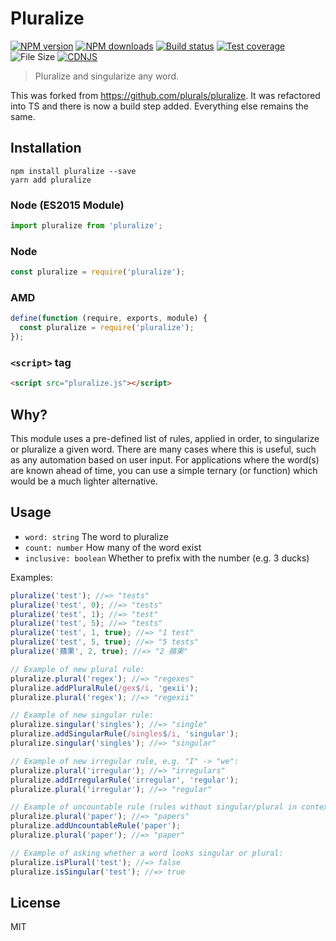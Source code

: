 # Pluralize

[![NPM version][npm-image]][npm-url]
[![NPM downloads][downloads-image]][downloads-url]
[![Build status][travis-image]][travis-url]
[![Test coverage][coveralls-image]][coveralls-url]
![File Size][filesize-url]
[![CDNJS][cdnjs-image]][cdnjs-url]

> Pluralize and singularize any word.

This was forked from https://github.com/plurals/pluralize.
It was refactored into TS and there is now a build step added. Everything else remains the same.

## Installation

```
npm install pluralize --save
yarn add pluralize
```

### Node (ES2015 Module)

```javascript
import pluralize from 'pluralize';
```

### Node

```javascript
const pluralize = require('pluralize');
```

### AMD

```javascript
define(function (require, exports, module) {
  const pluralize = require('pluralize');
});
```

### `<script>` tag

```html
<script src="pluralize.js"></script>
```

## Why?

This module uses a pre-defined list of rules, applied in order, to singularize or pluralize a given word. There are many cases where this is useful, such as any automation based on user input. For applications where the word(s) are known ahead of time, you can use a simple ternary (or function) which would be a much lighter alternative.

## Usage

- `word: string` The word to pluralize
- `count: number` How many of the word exist
- `inclusive: boolean` Whether to prefix with the number (e.g. 3 ducks)

Examples:

```javascript
pluralize('test'); //=> "tests"
pluralize('test', 0); //=> "tests"
pluralize('test', 1); //=> "test"
pluralize('test', 5); //=> "tests"
pluralize('test', 1, true); //=> "1 test"
pluralize('test', 5, true); //=> "5 tests"
pluralize('蘋果', 2, true); //=> "2 蘋果"

// Example of new plural rule:
pluralize.plural('regex'); //=> "regexes"
pluralize.addPluralRule(/gex$/i, 'gexii');
pluralize.plural('regex'); //=> "regexii"

// Example of new singular rule:
pluralize.singular('singles'); //=> "single"
pluralize.addSingularRule(/singles$/i, 'singular');
pluralize.singular('singles'); //=> "singular"

// Example of new irregular rule, e.g. "I" -> "we":
pluralize.plural('irregular'); //=> "irregulars"
pluralize.addIrregularRule('irregular', 'regular');
pluralize.plural('irregular'); //=> "regular"

// Example of uncountable rule (rules without singular/plural in context):
pluralize.plural('paper'); //=> "papers"
pluralize.addUncountableRule('paper');
pluralize.plural('paper'); //=> "paper"

// Example of asking whether a word looks singular or plural:
pluralize.isPlural('test'); //=> false
pluralize.isSingular('test'); //=> true
```

## License

MIT

[npm-image]: https://img.shields.io/npm/v/pluralize.svg?style=flat
[npm-url]: https://npmjs.org/package/pluralize
[downloads-image]: https://img.shields.io/npm/dm/pluralize.svg?style=flat
[downloads-url]: https://npmjs.org/package/pluralize
[travis-image]: https://img.shields.io/travis/blakeembrey/pluralize.svg?style=flat
[travis-url]: https://travis-ci.org/blakeembrey/pluralize
[coveralls-image]: https://img.shields.io/coveralls/blakeembrey/pluralize.svg?style=flat
[coveralls-url]: https://coveralls.io/r/blakeembrey/pluralize?branch=master
[filesize-url]: https://img.shields.io/github/size/blakeembrey/pluralize/pluralize.js.svg?style=flat
[cdnjs-image]: https://img.shields.io/cdnjs/v/pluralize.svg
[cdnjs-url]: https://cdnjs.com/libraries/pluralize
